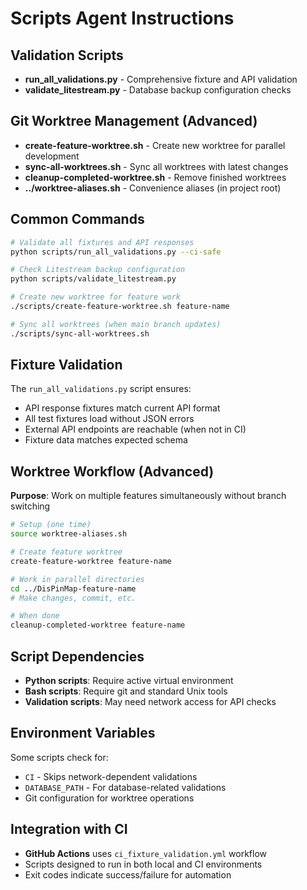 # Scripts Agent Instructions

## Validation Scripts
- **run_all_validations.py** - Comprehensive fixture and API validation
- **validate_litestream.py** - Database backup configuration checks

## Git Worktree Management (Advanced)
- **create-feature-worktree.sh** - Create new worktree for parallel development
- **sync-all-worktrees.sh** - Sync all worktrees with latest changes
- **cleanup-completed-worktree.sh** - Remove finished worktrees
- **../worktree-aliases.sh** - Convenience aliases (in project root)

## Common Commands
```bash
# Validate all fixtures and API responses
python scripts/run_all_validations.py --ci-safe

# Check Litestream backup configuration
python scripts/validate_litestream.py

# Create new worktree for feature work
./scripts/create-feature-worktree.sh feature-name

# Sync all worktrees (when main branch updates)
./scripts/sync-all-worktrees.sh
```

## Fixture Validation
The `run_all_validations.py` script ensures:
- API response fixtures match current API format
- All test fixtures load without JSON errors
- External API endpoints are reachable (when not in CI)
- Fixture data matches expected schema

## Worktree Workflow (Advanced)
**Purpose**: Work on multiple features simultaneously without branch switching

```bash
# Setup (one time)
source worktree-aliases.sh

# Create feature worktree
create-feature-worktree feature-name

# Work in parallel directories
cd ../DisPinMap-feature-name
# Make changes, commit, etc.

# When done
cleanup-completed-worktree feature-name
```

## Script Dependencies
- **Python scripts**: Require active virtual environment
- **Bash scripts**: Require git and standard Unix tools
- **Validation scripts**: May need network access for API checks

## Environment Variables
Some scripts check for:
- `CI` - Skips network-dependent validations
- `DATABASE_PATH` - For database-related validations
- Git configuration for worktree operations

## Integration with CI
- **GitHub Actions** uses `ci_fixture_validation.yml` workflow
- Scripts designed to run in both local and CI environments
- Exit codes indicate success/failure for automation
